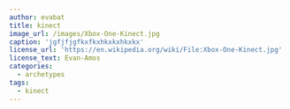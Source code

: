 ```yaml
---
author: evabat
title: kinect
image_url: /images/Xbox-One-Kinect.jpg
caption: 'jgfjfjgfkxfkxhkxkxhkxkx'
license_url: 'https://en.wikipedia.org/wiki/File:Xbox-One-Kinect.jpg'
license_text: Evan-Amos
categories:
  - archetypes
tags:
  - kinect
---
```

